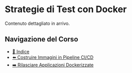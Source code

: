 # Strategie di Test con Docker

Contenuto dettagliato in arrivo.

## Navigazione del Corso
- [📑 Indice](../../README.md)
- [⬅️ Costruire Immagini in Pipeline CI/CD](./Building-Images-in-CI-CD.md)
- [➡️ Rilasciare Applicazioni Dockerizzate](./Deploying-Dockerized-Applications.md)

